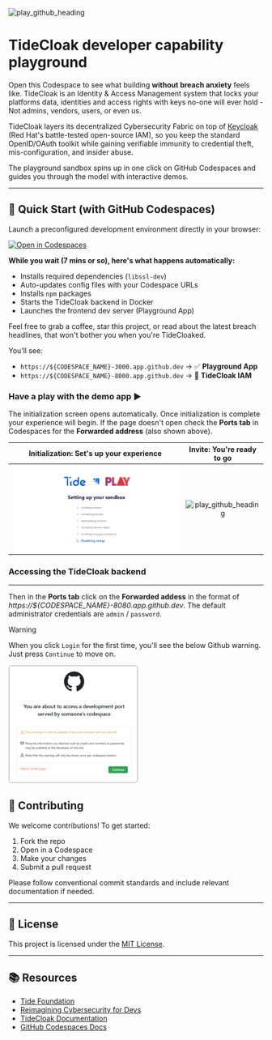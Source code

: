 ![play_github_heading](https://github.com/user-attachments/assets/14e76359-799e-4fc6-8c53-d00c8c174e87)

# TideCloak developer capability playground

Open this Codespace to see what building **without breach anxiety** feels like. TideCloak is an Identity & Access Management system that locks your platforms data, identities and access rights with keys no-one will ever hold - Not admins, vendors, users, or even us.

TideCloak layers its decentralized Cybersecurity Fabric on top of [Keycloak](https://www.keycloak.org/) (Red Hat's battle-tested open-source IAM), so you keep the standard OpenID/OAuth toolkit while gaining verifiable immunity to credential theft, mis-configuration, and insider abuse.

The playground sandbox spins up in one click on GitHub Codespaces and guides you through the model with interactive demos.

---

## 🚀 Quick Start (with GitHub Codespaces)

Launch a preconfigured development environment directly in your browser:

[![Open in Codespaces](https://github.com/codespaces/badge.svg)](https://codespace.new/tide-foundation/tidecloak-playground?quickstart=1)

**While you wait (7 mins or so), here's what happens automatically:**

- Installs required dependencies (`libssl-dev`)
- Auto-updates config files with your Codespace URLs
- Installs `npm` packages
- Starts the TideCloak backend in Docker
- Launches the frontend dev server (Playground App)

Feel free to grab a coffee, star this project, or read about the latest breach headlines, that won't bother you when you're TideCloaked.

You’ll see:

- `https://${CODESPACE_NAME}-3000.app.github.dev` → ✅ **Playground App**
- `https://${CODESPACE_NAME}-8000.app.github.dev` → 🔐 **TideCloak IAM**

### **Have a play with the demo app** ▶️

The initialization screen opens automatically. Once initialization is complete your experience will begin. If the page doesn't open check the **Ports tab** in Codespaces for the **Forwarded address** (also shown above).

| Initialization: Set's up your experience             |  Invite: You're ready to go |
:-------------------------:|:-------------------------:
|![play_github_heading](https://github.com/RaymondThach/tidecloak-playground/blob/main/public/init.gif?raw=true)  |  ![play_github_heading](https://github.com/user-attachments/assets/fe25f509-297e-4384-91dd-94f017de34bf)|

### **Accessing the TideCloak backend**

---

Then in the **Ports tab** click on the **Forwarded addess** in the format of _https://${CODESPACE_NAME}-8080.app.github.dev_. The default administrator credentials are `admin` / `password`.

> [!WARNING]
> When you click `Login` for the first time, you'll see the below Github warning. Just press `Continue` to move on.

<img src="https://raw.githubusercontent.com/tide-foundation/tidecloakspaces/main/image/README/1743562446996.png" width="50%" alt="Codespaces warning" style="border: 2px solid #ccc; border-radius: 6px;" />

## 🤝 Contributing

We welcome contributions! To get started:

1. Fork the repo
2. Open in a Codespace
3. Make your changes
4. Submit a pull request

Please follow conventional commit standards and include relevant documentation if needed.

---

## 📄 License

This project is licensed under the [MIT License]().

---

## 📚 Resources

* [Tide Foundation](https://tide.org/)
* [Reimagining Cybersecurity for Devs](https://tide.org/blog/rethinking-cybersecurity-for-developers)
* [TideCloak Documentation](https://docs.tidecloak.com)
* [GitHub Codespaces Docs](https://docs.github.com/en/codespaces)
